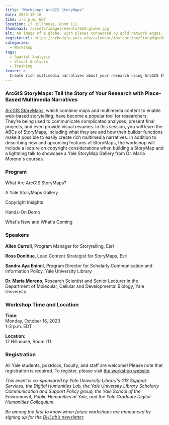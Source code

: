 ```yaml
---
title: "Workshop: ArcGIS StoryMaps"
date: 2023-10-16
time: 1-3 p.m. EDT
location: 17 Hillhouse, Room 111
thumbnail: /assets/images/events/GIS-globe.jpg
alt: An image of a globe, with places connected by gold network edges.
registerurl: https://schedule.yale.edu/calendar/instruction/StoryMapsOct2023
categories:
  - Workshop
tags:
  - Spatial Analysis
  - Visual Analysis
  - Training
teaser: >
  Create rich multimedia narratives about your research using ArcGIS StoryMaps, a web-based storytelling tool that combines maps and multimedia content.
---
```


### ArcGIS StoryMaps: Tell the Story of Your Research with Place-Based Multimedia Narratives
<a href='https://storymaps.arcgis.com/en/' target='_blank'>ArcGIS StoryMaps</a>, which combine maps and multimedia content to enable web-based storytelling, have become a popular tool for researchers. They’re being used to communicate complicated analyses, present final projects, and even provide visual resumes. In this session, you will learn the ABCs of StoryMaps, including what they are and how their builder functions make it possible to easily create rich multimedia narratives. In addition to describing new and upcoming features of StoryMaps, the workshop will  include a lecture on copyright considerations when building a StoryMap and a lightning talk to showcase a Yale StoryMap Gallery from Dr. Maria Moreno's courses.  

### Program
What Are ArcGIS StoryMaps?  
  
A Yale StoryMaps Gallery  
  
Copyright Insights  
  
Hands-On Demo  
  
What's New and What's Coming  

### Speakers
**Allen Carroll**, Program Manager for Storytelling, Esri  
  
**Ross Donihue**, Lead Content Strategist for StoryMaps, Esri  
  
**Sandra Aya Enimil**, Program Director for Scholarly Communication and Information Policy, Yale University Library  
  
**Dr. Maria Moreno**, Research Scientist and Senior Lecturer in the Department of Molecular, Cellular and Developmental Biology, Yale Univeristy  

### Workshop Time and Location
**Time:**  
Monday, October 16, 2023  
1-3 p.m. EDT  
  
**Location:**  
17 Hillhouse, Room 111  
  
### Registration
All Yale students, postdocs, faculty, and staff are welcome! Please note that registration is required. To register, please visit <a href='https://schedule.yale.edu/calendar/instruction/StoryMapsOct2023' target='_blank'>the workshop website</a>.  
  
*This event is co-sponsored by Yale University Library's GIS Support Services, the Digital Humanities Lab, the Yale University Library Scholarly Communication and Support Policy group, the Yale School of the Environment, Public Humanities at Yale, and the Yale Graduate Digital Humanities Colloquium.*  
  
*Be among the first to know when future workshops are announced by signing up for the <a href='https://subscribe.yale.edu/browse?search=digital+humanities' target='_blank'>DHLab’s newsletter</a>.*
